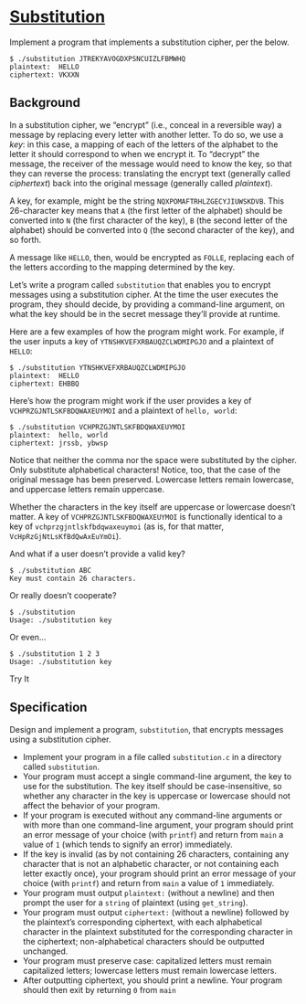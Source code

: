 
# [Substitution](https://cs50.harvard.edu/x/2021/psets/2/substitution/#substitution)

Implement a program that implements a substitution cipher, per the below.

```
$ ./substitution JTREKYAVOGDXPSNCUIZLFBMWHQ
plaintext:  HELLO
ciphertext: VKXXN

```

## Background

In a substitution cipher, we “encrypt” (i.e., conceal in a reversible way) a message by replacing every letter with another letter. To do so, we use a  _key_: in this case, a mapping of each of the letters of the alphabet to the letter it should correspond to when we encrypt it. To “decrypt” the message, the receiver of the message would need to know the key, so that they can reverse the process: translating the encrypt text (generally called  _ciphertext_) back into the original message (generally called  _plaintext_).

A key, for example, might be the string  `NQXPOMAFTRHLZGECYJIUWSKDVB`. This 26-character key means that  `A`  (the first letter of the alphabet) should be converted into  `N`  (the first character of the key),  `B`  (the second letter of the alphabet) should be converted into  `Q`  (the second character of the key), and so forth.

A message like  `HELLO`, then, would be encrypted as  `FOLLE`, replacing each of the letters according to the mapping determined by the key.

Let’s write a program called  `substitution`  that enables you to encrypt messages using a substitution cipher. At the time the user executes the program, they should decide, by providing a command-line argument, on what the key should be in the secret message they’ll provide at runtime.

Here are a few examples of how the program might work. For example, if the user inputs a key of  `YTNSHKVEFXRBAUQZCLWDMIPGJO`  and a plaintext of  `HELLO`:

```
$ ./substitution YTNSHKVEFXRBAUQZCLWDMIPGJO
plaintext:  HELLO
ciphertext: EHBBQ

```

Here’s how the program might work if the user provides a key of  `VCHPRZGJNTLSKFBDQWAXEUYMOI`  and a plaintext of  `hello, world`:

```
$ ./substitution VCHPRZGJNTLSKFBDQWAXEUYMOI
plaintext:  hello, world
ciphertext: jrssb, ybwsp

```

Notice that neither the comma nor the space were substituted by the cipher. Only substitute alphabetical characters! Notice, too, that the case of the original message has been preserved. Lowercase letters remain lowercase, and uppercase letters remain uppercase.

Whether the characters in the key itself are uppercase or lowercase doesn’t matter. A key of  `VCHPRZGJNTLSKFBDQWAXEUYMOI`  is functionally identical to a key of  `vchprzgjntlskfbdqwaxeuymoi`  (as is, for that matter,  `VcHpRzGjNtLsKfBdQwAxEuYmOi`).

And what if a user doesn’t provide a valid key?

```
$ ./substitution ABC
Key must contain 26 characters.

```

Or really doesn’t cooperate?

```
$ ./substitution
Usage: ./substitution key

```

Or even…

```
$ ./substitution 1 2 3
Usage: ./substitution key

```

Try It

## Specification

Design and implement a program,  `substitution`, that encrypts messages using a substitution cipher.

-   Implement your program in a file called  `substitution.c`  in a directory called  `substitution`.
-   Your program must accept a single command-line argument, the key to use for the substitution. The key itself should be case-insensitive, so whether any character in the key is uppercase or lowercase should not affect the behavior of your program.
-   If your program is executed without any command-line arguments or with more than one command-line argument, your program should print an error message of your choice (with  `printf`) and return from  `main`  a value of  `1`  (which tends to signify an error) immediately.
-   If the key is invalid (as by not containing 26 characters, containing any character that is not an alphabetic character, or not containing each letter exactly once), your program should print an error message of your choice (with  `printf`) and return from  `main`  a value of  `1`  immediately.
-   Your program must output  `plaintext:`  (without a newline) and then prompt the user for a  `string`  of plaintext (using  `get_string`).
-   Your program must output  `ciphertext:`  (without a newline) followed by the plaintext’s corresponding ciphertext, with each alphabetical character in the plaintext substituted for the corresponding character in the ciphertext; non-alphabetical characters should be outputted unchanged.
-   Your program must preserve case: capitalized letters must remain capitalized letters; lowercase letters must remain lowercase letters.
-   After outputting ciphertext, you should print a newline. Your program should then exit by returning  `0`  from  `main`
